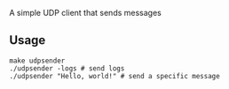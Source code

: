 A simple UDP client that sends messages


## Usage

```
make udpsender
./udpsender -logs # send logs
./udpsender "Hello, world!" # send a specific message
```
